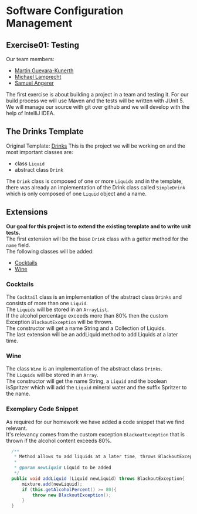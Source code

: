 # Software Configuration Management #

## Exercise01: Testing ###

Our team members:
* [Martin Guevara-Kunerth](https://github.com/martin-gk)
* [Michael Lamprecht](https://github.com/lammia07)
* [Samuel Angerer](https://github.com/SamBrix)

The first exercise is about building a project in a team and testing it. For our 
build process we will use Maven and the tests will be written with JUnit 5. 
We will manage our source with git over github and we will develop with the 
help of IntelliJ IDEA.

## The Drinks Template ##

Original Template: [Drinks](https://github.com/michaelulm/software-configuration-management/tree/master/test-automation/junit5/Drinks)
This is the project we will be working on and the most important classes are:
 * class `Liquid`
 * abstract class `Drink` 
 
 The `Drink` class is composed of one or more `Liquids` and in the template, 
 there was already an implementation of the Drink class called `SimpleDrink` 
 which is only composed of one `Liquid` object and a name.



## Extensions ##
**Our goal for this project is to extend the existing template and to write unit tests.**  
The first extension will be the base `Drink` class with a getter method for the `name` field.  
The following classes will be added:

* [Cocktails](#cocktails)
* [Wine](#wine)
    
### Cocktails ###
The `Cocktail` class is an implementation of the abstract class `Drinks` and consists of more than one `Liquid`.  
The `Liquids` will be stored in an `ArrayList`.  
If the alcohol percentage exceeds more than 80% then the custom Exception `BlackoutException` will be thrown.  
The constructor will get a name String and a Collection of Liquids.  
The last extension will be an addLiquid method to add Liquids at a later time.

### Wine ###

The class `Wine` is an implementation of the abstract class `Drinks`.  
The `Liquids` will be stored in an `Array`.  
The constructor will get the name String, a `Liquid` and the boolean isSpritzer which will add the `Liquid` mineral water and the suffix Spritzer to the name.   

### Exemplary Code Snippet ###

As required for our homework we have added a code snippet that we find relevant.  
It's relevancy comes from the custom exception `BlackoutException` that is thrown if the alcohol content exceeds 80%. 
  
  ```java
    /**
     * Method allows to add liquids at a later time, throws BlackoutException if alcohol percentage is above 80%
     *
     * @param newLiquid Liquid to be added
     */
    public void addLiquid (Liquid newLiquid) throws BlackoutException{
        mixture.add(newLiquid);
        if (this.getAlcoholPercent() >= 80){
            throw new BlackoutException();
        }
    }
```
